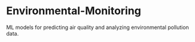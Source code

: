 # Environmental-Monitoring
ML models for predicting air quality and analyzing environmental pollution data.
